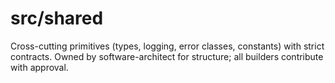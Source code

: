 # src/shared

Cross-cutting primitives (types, logging, error classes, constants) with strict contracts. Owned by software-architect for structure; all builders contribute with approval.
